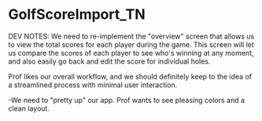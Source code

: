 # GolfScoreImport_TN

DEV NOTES:
We need to re-implement the "overview" screen that allows us to view the total scores for each player during the game. This screen will let us compare the scores of each player to see who's winning at any moment, and also easily go back and edit the score for individual holes.

Prof likes our overall workflow, and we should definitely keep to the idea of a streamlined process with minimal user interaction.

-We need to "pretty up" our app. Prof wants to see pleasing colors and a clean layout.
